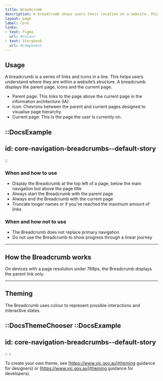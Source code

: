```yaml
---
title: Breadcrumb
description: A breadcrumb shows users their location on a website. This allows quick navigation between page levels.
layout: page
label: Core
links:
- text: Figma
  url: #colour
- text: Storybook
  url: #component
---
```


## Usage

A breadcrumb is a series of links and icons in a line. This helps users understand where they are within a website’s structure. A breadcrumb displays the parent page, icons and the current page.

- Parent page: This links to the page above the current page in the information architecture (IA).
- Icon: Chevrons between the parent and current pages designed to visualise page hierarchy.
- Current page: This is the page the user is currently on.

::DocsExample
---
id: core-navigation-breadcrumbs--default-story
---
::

### When and how to use
- Display the Breadcrumb at the top left of a page, below the main navigation but above the page title
- Always start the Breadcrumb with the parent page
- Always end the Breadcrumb with the current page
- Truncate longer names or if you've reached the maximum amount of links

### When and how not to use
- The Breadcrumb does not replace primary navigation
- Do not use the Breadcrumb to show progress through a linear journey

---

## How the Breadcrumb works

On devices with a page resolution under 768px, the Breadcrumb displays the parent link only.

---

## Theming

The Breadcrumb uses colour to represent possible interactions and interactive states.

::DocsThemeChooser
  ::DocsExample
  ---
  id: core-navigation-breadcrumbs--default-story
  ---
  ::
::

To create your own theme, see [https://www.vic.gov.au](theming guidance for designers) or [https://www.vic.gov.au](theming guidance for developers).
